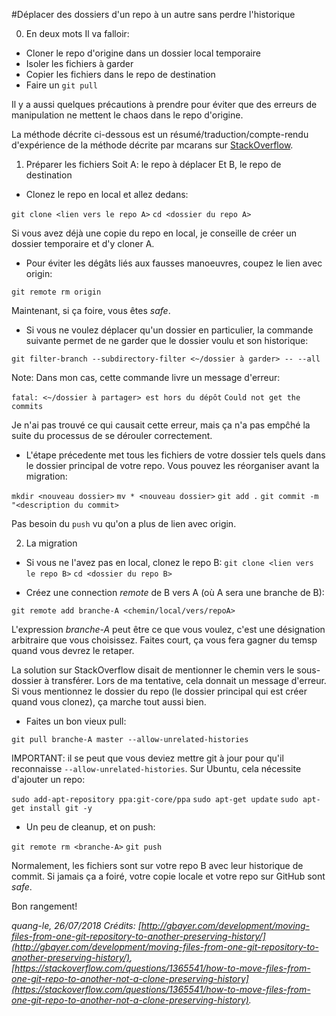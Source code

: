 #Déplacer des dossiers d'un repo à un autre sans perdre l'historique

0. En deux mots
Il va falloir:
- Cloner le repo d'origine dans un dossier local temporaire
- Isoler les fichiers à garder
- Copier les fichiers dans le repo de destination
- Faire un `git pull`

Il y a aussi  quelques précautions à prendre pour éviter que des erreurs de manipulation ne mettent le chaos dans le repo d'origine.

La méthode décrite ci-dessous est un résumé/traduction/compte-rendu d'expérience de la méthode décrite par mcarans sur [StackOverflow](https://stackoverflow.com/questions/1365541/how-to-move-files-from-one-git-repo-to-another-not-a-clone-preserving-history).

1. Préparer les fichiers
Soit A: le repo à déplacer
Et B, le repo de destination

- Clonez le repo en local et allez dedans:

`git clone <lien vers le repo A>`
`cd <dossier du repo A>`

Si vous avez déjà une copie du repo en local, je conseille de créer un dossier temporaire et d'y cloner A.

- Pour éviter les dégâts liés aux fausses manoeuvres, coupez le lien avec origin:

`git remote rm origin`

Maintenant, si ça foire, vous êtes *safe*.

- Si vous ne voulez déplacer qu'un dossier en particulier, la commande suivante permet de ne garder que le dossier voulu et son historique:

`git filter-branch --subdirectory-filter <~/dossier à garder> -- --all`

Note: Dans mon cas, cette commande livre un message d'erreur:

`fatal: <~/dossier à partager> est hors du dépôt`
`Could not get the commits`

Je n'ai pas trouvé ce qui causait cette erreur, mais ça n'a pas empĉhé la suite du processus de se dérouler correctement.

- L'étape précedente met tous les fichiers de votre dossier tels quels dans le dossier principal de votre repo. Vous pouvez les réorganiser avant la migration:

`mkdir <nouveau dossier>`
`mv * <nouveau dossier>`
`git add .`
`git commit -m "<description du commit>`

Pas besoin du `push` vu qu'on a plus de lien avec origin.

2. La migration

- Si vous ne l'avez pas en local, clonez le repo B:
`git clone <lien vers le repo B>`
`cd <dossier du repo B>`

- Créez une connection *remote* de B vers A (où A sera une branche de B):

`git remote add branche-A <chemin/local/vers/repoA>`

L'expression *branche-A* peut être ce que vous voulez, c'est une désignation arbitraire que vous choisissez. Faites court, ça vous fera gagner du temsp quand vous devrez le retaper.

La solution sur StackOverflow disait de mentionner le chemin vers le sous-dossier à transférer. Lors de ma tentative, cela donnait un message d'erreur. Si vous mentionnez le dossier du repo (le dossier principal qui est créer quand vous clonez), ça marche tout aussi bien.

- Faites un bon vieux pull:

`git pull branche-A master --allow-unrelated-histories`

IMPORTANT: il se peut que vous deviez mettre git à jour pour qu'il reconnaisse `--allow-unrelated-histories`. Sur Ubuntu, cela nécessite d'ajouter un repo:

`sudo add-apt-repository ppa:git-core/ppa`
`sudo apt-get update`
`sudo apt-get install git -y`

- Un peu de cleanup, et on push:

`git remote rm <branche-A>`
`git push`

Normalement, les fichiers sont sur votre repo B avec leur historique de commit. Si jamais ça a foiré, votre copie locale et votre repo sur GitHub sont *safe*.

Bon rangement!

*quang-le, 26/07/2018*
*Crédits: [http://gbayer.com/development/moving-files-from-one-git-repository-to-another-preserving-history/](http://gbayer.com/development/moving-files-from-one-git-repository-to-another-preserving-history/), [https://stackoverflow.com/questions/1365541/how-to-move-files-from-one-git-repo-to-another-not-a-clone-preserving-history](https://stackoverflow.com/questions/1365541/how-to-move-files-from-one-git-repo-to-another-not-a-clone-preserving-history).*


